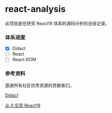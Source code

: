 # react-analysis

此项目是在研究 React18 体系的源码分析的总结记录。

### 体系进度

- [x] Didact
- [ ] React
- [ ] React-DOM

### 参考资料

感谢所有社区优秀资源的贡献者们。

[Didact](https://github.com/pomber/didact)

[从 0 实现 React18](https://github.com/BetaSu/big-react)
